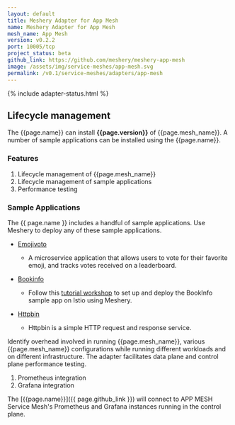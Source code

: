 ```yaml
---
layout: default
title: Meshery Adapter for App Mesh
name: Meshery Adapter for App Mesh
mesh_name: App Mesh
version: v0.2.2
port: 10005/tcp
project_status: beta
github_link: https://github.com/meshery/meshery-app-mesh
image: /assets/img/service-meshes/app-mesh.svg
permalink: /v0.1/service-meshes/adapters/app-mesh
---
```


{% include adapter-status.html %}

## Lifecycle management

The {{page.name}} can install **{{page.version}}** of {{page.mesh_name}}. A number of sample applications can be installed using the {{page.name}}.

### Features

1. Lifecycle management of {{page.mesh_name}}
1. Lifecycle management of sample applications
1. Performance testing

### Sample Applications

The {{ page.name }} includes a handful of sample applications. Use Meshery to deploy any of these sample applications.

- [Emojivoto]({{site.baseurl}}/guides/sample-apps#emojivoto)

  - A microservice application that allows users to vote for their favorite emoji, and tracks votes received on a leaderboard.

- [Bookinfo]({{site.baseurl}}/guides/sample-apps#bookinfo)

  - Follow this [tutorial workshop](https://github.com/layer5io/istio-service-mesh-workshop/blob/master/lab-2/README.md) to set up and deploy the BookInfo sample app on Istio using Meshery.

- [Httpbin]({{site.baseurl}}/guides/sample-apps#httpbin)

  - Httpbin is a simple HTTP request and response service.

Identify overhead involved in running {{page.mesh_name}}, various {{page.mesh_name}} configurations while running different workloads and on different infrastructure. The adapter facilitates data plane and control plane performance testing.

1. Prometheus integration
1. Grafana integration

The [{{page.name}}]({{ page.github_link }}) will connect to APP MESH Service Mesh's Prometheus and Grafana instances running in the control plane.
